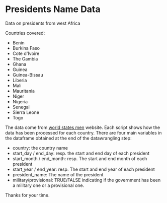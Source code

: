 # Presidents Name Data
Data on presidents from west Africa

Countries covered:

- Benin
- Burkina Faso
- Cote d'Ivoire
- The Gambia
- Ghana
- Guinea
- Guinea-Bissau
- Liberia
- Mali
- Mauritania
- Niger
- Nigeria
- Senegal
- Sierra Leone
- Togo

The data come from [world states men](https://worldstatesmen.org) website. Each script shows how the data has been processed for each country. There are four main variables in the dataframe obtained at the end of the datawrangling step:

- country: the country name
- start_day / end_day: resp. the start and end day of each president
- start_month / end_month: resp. The start and end month of each president
- start_year / end_year: resp. The start and end year of each president
- president_name: The name of the president
- military/provisional: TRUE/FALSE indicating if the government has been a military one or a provisional one.

Thanks for your time.
